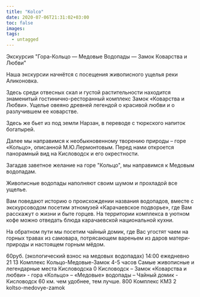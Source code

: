 ```yaml
---
title: "Kolco"
date: 2020-07-06T21:31:02+03:00
toc: false
images:
tags:
  - untagged
---
```


Экскурсия "Гора-Кольцо — Медовые Водопады — Замок Коварства и Любви" <p>Наша экскурсии начнётся с посещения живописного ущелья реки Аликоновка. </p> <p>Здесь среди отвесных скал и густой растительности находится знаменитый гостинично-ресторанный комплекс Замок «Коварства и Любви». Ущелье овеяно древней легендой о красивой любви и о разлучившем ее коварстве. </p> <p>Здесь же бьет из под земли Нарзан, в переводе с тюркского напиток богатырей. </p> <p>Далее мы направимся к необыкновенному творению природы – горе «Кольцо», описанной М.Ю.Лермонтовым. Перед нами откроется панорамный вид на Кисловодск и его окрестности. </p> <p>Загадав заветное желание на горе "Кольцо", мы направимся к Медовым водопадам. </p> <p>Живописные водопады наполняют своим шумом и прохладой все ущелье. </p> <p>Вам поведают историю о происхождении названия водопадов, вместе с экскурсоводом посетим этномузей «Карачаевское подворье», где Вам расскажут о жизни и быте горцев. На территории комплекса в уютном кофе можно отведать блюда карачаевской национальной кухни. </p> <p>На обратном пути мы посетим чайный домик, где Вас угостят чаем на горных травах из самовара, потрясающем вареньем из даров матери-природы и настоящем горным мёдом. </p> 60руб. (экологический взнос на медовых водопадах) 14:00 ежедневно 21 13 Комплекс Кольцо-Медовые-Замок 4-5 часов Самые живописные и легендарные места Кисловодска 0 Кисловодск – Замок «Коварства и любви» - гора «Кольцо» – «Медовые» водопады – Чайный домик - Кисловодск 60 км. чем удобнее, тем лучше. 800 Комплекс КМЗ 2 koltso-medovye-zamok
